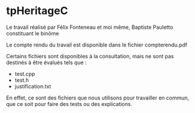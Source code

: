 # tpHeritageC
Le travail réalisé par Félix Fonteneau et moi même, Baptiste Pauletto constituant le binôme 

Le compte rendu du travail est disponible dans le fichier compterendu.pdf

Certains fichiers sont disponibles à la consultation, mais ne sont pas destinés à être évalués tels que :
- test.cpp
- test.h
- justification.txt

En effet, ce sont des fichiers que nous utilisons pour travailler en commun, que ce soit pour faire des tests ou des explications.
